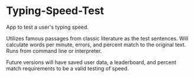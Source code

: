 # Typing-Speed-Test
App to test a user's typing speed.

Utilizes famous passages from classic literature as the test sentences. Will calculate words per minute, errors, and percent match to the original text. Runs from command line or interpreter.

Future versions will have saved user data, a leaderboard, and percent match requirements to be a valid testing of speed.
